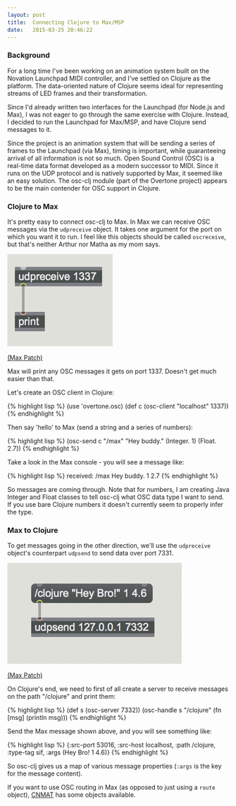 ```yaml
---
layout: post
title:  Connecting Clojure to Max/MSP
date:   2015-03-25 20:46:22
---
```


### Background

For a long time I've been working on an animation system built on the Novation Launchpad MIDI controller, and I've settled on Clojure as the platform. The data-oriented nature of Clojure seems ideal for representing streams of LED frames and their transformation.

Since I'd already written two interfaces for the Launchpad (for Node.js and Max), I was not eager to go through the same exercise with Clojure. Instead, I decided to run the Launchpad for Max/MSP, and have Clojure send messages to it.

Since the project is an animation system that will be sending a series of frames to the Launchpad (via Max), timing is important, while guaranteeing arrival of all information is not so much. Open Sound Control (OSC) is a real-time data format developed as a modern successor to MIDI. Since it runs on the UDP protocol and is natively supported by Max, it seemed like an easy solution. The osc-clj module (part of the Overtone project) appears to be the main contender for OSC support in Clojure.

### Clojure to Max

It's pretty easy to connect osc-clj to Max. In Max we can receive OSC messages via the `udpreceive` object. It takes one argument for the port on which you want it to run. I feel like this objects should be called `oscreceive`, but that's neither Arthur nor Matha as my mom says.

![udpreceive in Max](/assets/udpreceive.png)

[(Max Patch)](assets/udpreceive_print_example.maxpat)

Max will print any OSC messages it gets on port 1337. Doesn't get much easier than that.

Let's create an OSC client in Clojure:

{% highlight lisp %}
(use 'overtone.osc)
(def c (osc-client "localhost" 1337))
{% endhighlight %}

Then say 'hello' to Max (send a string and a series of numbers):

{% highlight lisp %}
(osc-send c "/max" "Hey buddy." (Integer. 1) (Float. 2.7))
{% endhighlight %}

Take a look in the Max console - you will see a message like:

{% highlight lisp %}
received: /max Hey buddy. 1 2.7
{% endhighlight %}

So messages are coming through. Note that for numbers, I am creating Java Integer and Float classes to tell osc-clj what OSC data type I want to send. If you use bare Clojure numbers it doesn't currently seem to properly infer the type.

### Max to Clojure

To get messages going in the other direction, we'll use the `udpreceive` object's counterpart `udpsend` to send data over port 7331.

![udpsend in Max](/assets/udpsend.png)

[(Max Patch)](/assets/udpsend_example.maxpat)

On Clojure's end, we need to first of all create a server to receive messages on the path "/clojure" and print them:

{% highlight lisp %}
(def s (osc-server 7332))
(osc-handle s "/clojure" (fn [msg] (println msg)))
{% endhighlight %}

Send the Max message shown above, and you will see something like:

{% highlight lisp %}
{:src-port 53016, :src-host localhost, :path /clojure, :type-tag sif, :args (Hey Bro! 1 4.6)}
{% endhighlight %}

So osc-clj gives us a map of various message properties (```:args``` is the key for the message content).

If you want to use OSC routing in Max (as opposed to just using a ```route``` object), [CNMAT](http://cnmat.berkeley.edu/downloads) has some objects available.

